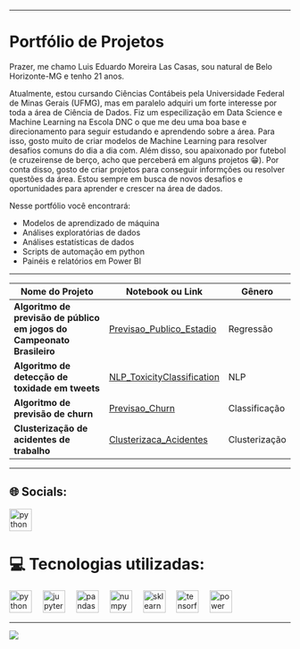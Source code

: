 <img align="center" src="" alt="" />

---
# Portfólio de Projetos

Prazer, me chamo Luis Eduardo Moreira Las Casas, sou natural de Belo Horizonte-MG e tenho 21 anos.

Atualmente, estou cursando Ciências Contábeis pela Universidade Federal de Minas Gerais (UFMG), mas em paralelo adquiri um forte interesse por toda a área de Ciência de Dados.
Fiz um especilização em Data Science e Machine Learning na Escola DNC o que me deu uma boa base e direcionamento para seguir estudando e aprendendo sobre a área. Para isso, gosto muito de criar modelos de Machine Learning para resolver desafios comuns do dia a dia com.
Além disso, sou apaixonado por futebol (e cruzeirense de berço, acho que perceberá em alguns projetos 😁). Por conta disso, gosto de criar projetos para conseguir informções ou resolver questões da área.
Estou sempre em busca de novos desafios e oportunidades para aprender e crescer na área de dados.  

Nesse portfólio você encontrará:
- Modelos de aprendizado de máquina 
- Análises exploratórias de dados
- Análises estatísticas de dados
- Scripts de automação em python
- Painéis e relatórios em Power BI

- ------------

|    Nome do Projeto  | Notebook ou Link    |    Gênero          |
| ------------        | ------------        | ------------ |
| **Algoritmo de previsão de público em jogos do Campeonato Brasileiro** | [Previsao_Publico_Estadio](https://github.com/dudumlc/Previsao_Publico_Estadio) | Regressão |
| **Algoritmo de detecção de toxidade em tweets** | [NLP_ToxicityClassification](https://github.com/dudumlc/NLP_ToxicityClassification) | NLP | 
| **Algoritmo de previsão de churn** | [Previsao_Churn](https://github.com/dudumlc/Previsao_Churn) | Classificação | 
| **Clusterização de acidentes de trabalho** | [Clusterizaca_Acidentes](https://github.com/dudumlc/Clusterizacao_Acidentes) | Clusterização | 
------------

## 🌐 Socials:
<a href="https://www.linkedin.com/in/luis-las-casas/">
  <img src="https://cdn1.iconfinder.com/data/icons/logotypes/32/circle-linkedin-512.png" height="40" alt="python logo";">
</a>

# 💻 Tecnologias utilizadas:

<div align="left">
  <img src="https://cdn.jsdelivr.net/gh/devicons/devicon/icons/python/python-original.svg" height="40" alt="python logo"  />
  <img width="12" />
  <img src="https://cdn.jsdelivr.net/gh/devicons/devicon/icons/jupyter/jupyter-original.svg" height="40" alt="jupyter logo"  />
  <img width="12" />
  <img src="https://cdn.jsdelivr.net/gh/devicons/devicon/icons/pandas/pandas-original.svg" height="40" alt="pandas logo"  />
  <img width="12" />
  <img src="https://cdn.jsdelivr.net/gh/devicons/devicon/icons/numpy/numpy-original.svg" height="40" alt="numpy logo"  />
  <img width="12" />
  <img src= "https://upload.wikimedia.org/wikipedia/commons/thumb/0/05/Scikit_learn_logo_small.svg/390px-Scikit_learn_logo_small.svg.png" height="40" alt="sklearn logo"  />
  <img width="12" />
  <img src="https://cdn.jsdelivr.net/gh/devicons/devicon/icons/tensorflow/tensorflow-original.svg" height="40" alt="tensorflow logo"  />
  <img width="12" />
  <img src="https://upload.wikimedia.org/wikipedia/commons/thumb/c/cf/New_Power_BI_Logo.svg/1024px-New_Power_BI_Logo.svg.png" height="40" alt="power bi logo"  />
  <img width="12" />
</div>

---
[![](https://visitcount.itsvg.in/api?id=dudumlc&icon=0&color=0)](https://visitcount.itsvg.in)
